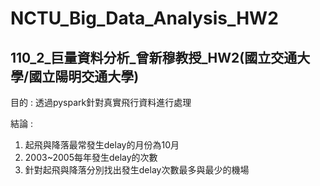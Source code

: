 # NCTU_Big_Data_Analysis_HW2
## 110_2_巨量資料分析_曾新穆教授_HW2(國立交通大學/國立陽明交通大學)
目的 : 透過pyspark針對真實飛行資料進行處理  

結論 :  
1. 起飛與降落最常發生delay的月份為10月  
2. 2003~2005每年發生delay的次數  
3. 針對起飛與降落分別找出發生delay次數最多與最少的機場
